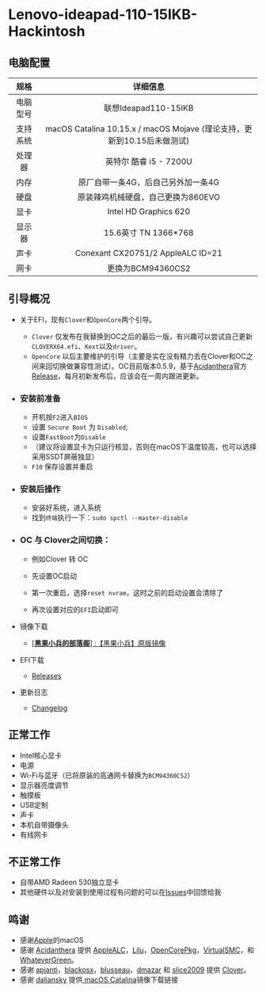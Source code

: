 # Lenovo-ideapad-110-15IKB-Hackintosh


## 电脑配置

|   规格   |                           详细信息                           |
| :------: | :----------------------------------------------------------: |
| 电脑型号 |                     联想Ideapad110-15IKB                     |
| 支持系统 | macOS Catalina 10.15.x / macOS Mojave (理论支持，更新到10.15后未做测试) |
|  处理器  |                    英特尔 酷睿 i5 - 7200U                    |
|   内存   |                  原厂自带一条4G，后自己另外加一条4G               |
|   硬盘   |              原装辣鸡机械硬盘，自己更换为860EVO              |
|   显卡   |                    Intel HD Graphics 620                     |
|  显示器  |                     15.6英寸 TN 1366*768                     |
|   声卡   |              Conexant CX20751/2  AppleALC ID=21              |
|   网卡   |                      更换为BCM94360CS2                       |

## 引导概况
- 关于EFI，现有`Clover`和`OpenCore`两个引导。

  - `Clover`  仅发布在我替换到OC之后的最后一版，有兴趣可以尝试自己更新`CLOVERX64.efi`、`Kext`以及`driver`。
  - `OpenCore`  以后主要维护的引导（主要是实在没有精力去在Clover和OC之间来回切换做兼容性测试）。OC目前版本0.5.9，基于[Acidanthera](https://github.com/acidanthera)官方[Release](https://github.com/acidanthera/OpenCorePkg/releases)，每月初新发布后，应该会在一周内跟进更新。

- ### 安装前准备

  - 开机按`F2`进入`BIOS`
  - 设置 `Secure Boot` 为 `Disabled`;
  - 设置`FastBoot`为`Disable`
  - （建议将设置显卡为只运行核显，否则在macOS下温度较高，也可以选择采用SSDT屏蔽独显）
  - `F10` 保存设置并重启

- ### 安装后操作

  - 安装好系统，进入系统
  - 找到`终端`执行一下：`sudo spctl --master-disable`

- ### OC 与 Clover之间切换：

  - 例如Clover 转 OC

  - 先设置OC启动

  - 第一次重启，选择`reset nvram`，这时之前的启动设置会清除了

  - 再次设置对应的`EFI`启动即可

    

- 镜像下载

  - [[**黑果小兵的部落阁**] :【黑果小兵】原版镜像](https://blog.daliansky.net/categories/下载/镜像/)

- EFI下载

  - [Releases](123)

- 更新日志  

  - [Changelog](Changelog.md)

## 正常工作

- Intel核心显卡
- 电源
- Wi-Fi与蓝牙（已将原装的高通网卡替换为`BCM94360CS2`）
- 显示器亮度调节
- 触摸板 
- USB定制
- 声卡
- 本机自带摄像头
- 有线网卡

## 不正常工作

- 自带AMD Radeon 530独立显卡
- 其他硬件以及对安装到使用过程有问题的可以在[Issues](123)中回馈给我

## 鸣谢

- 感谢[Apple](https://www.apple.com/cn/)的macOS
- 感谢 [Acidanthera](https://github.com/acidanthera) 提供 [AppleALC](https://github.com/acidanthera/AppleALC)，[Lilu](https://github.com/acidanthera/Lilu)，[OpenCorePkg](https://github.com/acidanthera/OpenCorePkg)，[VirtualSMC](https://github.com/acidanthera/VirtualSMC)，和 [WhateverGreen](https://github.com/acidanthera/WhateverGreen)。
- 感谢 [apianti](https://sourceforge.net/u/apianti)，[blackosx](https://sourceforge.net/u/blackosx)，[blusseau](https://sourceforge.net/u/blusseau)，[dmazar](https://sourceforge.net/u/dmazar) 和 [slice2009](https://sourceforge.net/u/slice2009) 提供 [Clover](https://github.com/CloverHackyColor/CloverBootloader)。
- 感谢 [daliansky](https://github.com/daliansky) 提供[ macOS Catalina](https://blog.daliansky.net/categories/下载/镜像/)镜像下载链接

